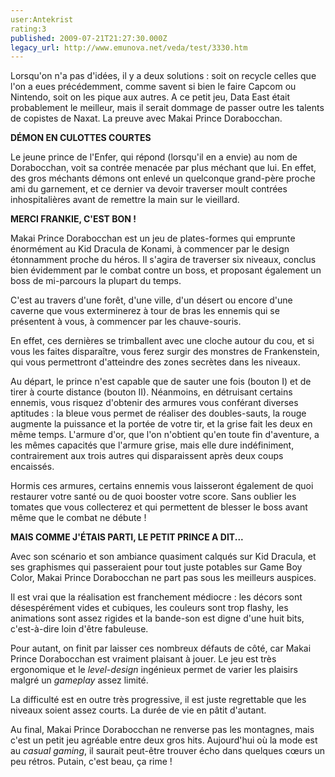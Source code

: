 ```yaml
---
user:Antekrist
rating:3
published: 2009-07-21T21:27:30.000Z
legacy_url: http://www.emunova.net/veda/test/3330.htm
---
```

Lorsqu'on n'a pas d'idées, il y a deux solutions : soit on recycle celles que l'on a eues précédemment, comme savent si bien le faire Capcom ou Nintendo, soit on les pique aux autres. A ce petit jeu, Data East était probablement le meilleur, mais il serait dommage de passer outre les talents de copistes de Naxat. La preuve avec Makai Prince Dorabocchan.  

  

**DÉMON EN CULOTTES COURTES**  

Le jeune prince de l'Enfer, qui répond (lorsqu'il en a envie) au nom de Dorabocchan, voit sa contrée menacée par plus méchant que lui. En effet, des gros méchants démons ont enlevé un quelconque grand-père proche ami du garnement, et ce dernier va devoir traverser moult contrées inhospitalières avant de remettre la main sur le vieillard.  

  

**MERCI FRANKIE, C'EST BON !**  

Makai Prince Dorabocchan est un jeu de plates-formes qui emprunte énormément au Kid Dracula de Konami, à commencer par le design étonnamment proche du héros. Il s'agira de traverser six niveaux, conclus bien évidemment par le combat contre un boss, et proposant également un boss de mi-parcours la plupart du temps.  

C'est au travers d'une forêt, d'une ville, d'un désert ou encore d'une caverne que vous exterminerez à tour de bras les ennemis qui se présentent à vous, à commencer par les chauve-souris.  

En effet, ces dernières se trimballent avec une cloche autour du cou, et si vous les faites disparaître, vous ferez surgir des monstres de Frankenstein, qui vous permettront d'atteindre des zones secrètes dans les niveaux.  

Au départ, le prince n'est capable que de sauter une fois (bouton I) et de tirer à courte distance (bouton II). Néanmoins, en détruisant certains ennemis, vous risquez d'obtenir des armures vous conférant diverses aptitudes : la bleue vous permet de réaliser des doubles-sauts, la rouge augmente la puissance et la portée de votre tir, et la grise fait les deux en même temps. L'armure d'or, que l'on n'obtient qu'en toute fin d'aventure, a les mêmes capacités que l'armure grise, mais elle dure indéfiniment, contrairement aux trois autres qui disparaissent après deux coups encaissés.  

Hormis ces armures, certains ennemis vous laisseront également de quoi restaurer votre santé ou de quoi booster votre score. Sans oublier les tomates que vous collecterez et qui permettent de blesser le boss avant même que le combat ne débute !  

  

**MAIS COMME J'ÉTAIS PARTI, LE PETIT PRINCE A DIT...**  

Avec son scénario et son ambiance quasiment calqués sur Kid Dracula, et ses graphismes qui passeraient pour tout juste potables sur Game Boy Color, Makai Prince Dorabocchan ne part pas sous les meilleurs auspices.  

Il est vrai que la réalisation est franchement médiocre : les décors sont désespérément vides et cubiques, les couleurs sont trop flashy, les animations sont assez rigides et la bande-son est digne d'une huit bits, c'est-à-dire loin d'être fabuleuse.  

Pour autant, on finit par laisser ces nombreux défauts de côté, car Makai Prince Dorabocchan est vraiment plaisant à jouer. Le jeu est très ergonomique et le _level-design_ ingénieux permet de varier les plaisirs malgré un _gameplay_ assez limité.  

La difficulté est en outre très progressive, il est juste regrettable que les niveaux soient assez courts. La durée de vie en pâtit d'autant.  

Au final, Makai Prince Dorabocchan ne renverse pas les montagnes, mais c'est un petit jeu agréable entre deux gros hits. Aujourd'hui où la mode est au _casual gaming_, il saurait peut-être trouver écho dans quelques cœurs un peu rétros. Putain, c'est beau, ça rime !